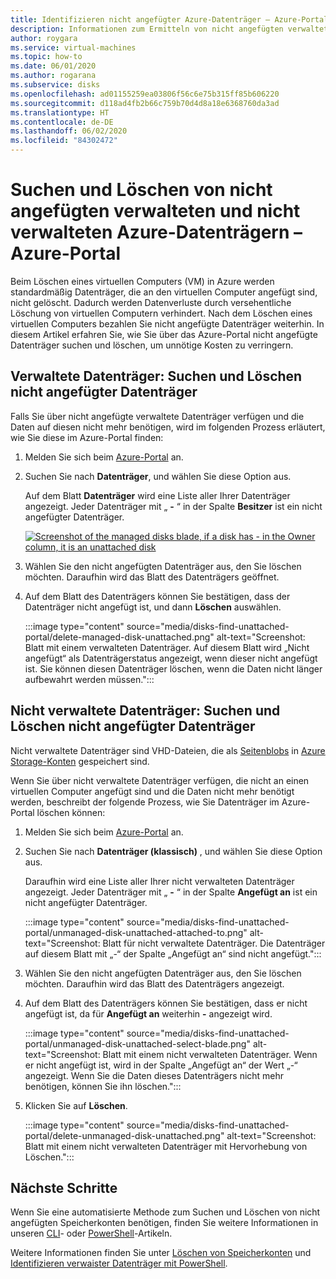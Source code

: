 ```yaml
---
title: Identifizieren nicht angefügter Azure-Datenträger – Azure-Portal
description: Informationen zum Ermitteln von nicht angefügten verwalteten und nicht verwalteten Azure-Datenträgern (VHDs/Seitenblobs) im Azure-Portal.
author: roygara
ms.service: virtual-machines
ms.topic: how-to
ms.date: 06/01/2020
ms.author: rogarana
ms.subservice: disks
ms.openlocfilehash: ad01155259ea03806f56c6e75b315ff85b606220
ms.sourcegitcommit: d118ad4fb2b66c759b70d4d8a18e6368760da3ad
ms.translationtype: HT
ms.contentlocale: de-DE
ms.lasthandoff: 06/02/2020
ms.locfileid: "84302472"
---
```

# <a name="find-and-delete-unattached-azure-managed-and-unmanaged-disks---azure-portal"></a>Suchen und Löschen von nicht angefügten verwalteten und nicht verwalteten Azure-Datenträgern – Azure-Portal

Beim Löschen eines virtuellen Computers (VM) in Azure werden standardmäßig Datenträger, die an den virtuellen Computer angefügt sind, nicht gelöscht. Dadurch werden Datenverluste durch versehentliche Löschung von virtuellen Computern verhindert. Nach dem Löschen eines virtuellen Computers bezahlen Sie nicht angefügte Datenträger weiterhin. In diesem Artikel erfahren Sie, wie Sie über das Azure-Portal nicht angefügte Datenträger suchen und löschen, um unnötige Kosten zu verringern.

## <a name="managed-disks-find-and-delete-unattached-disks"></a>Verwaltete Datenträger: Suchen und Löschen nicht angefügter Datenträger

Falls Sie über nicht angefügte verwaltete Datenträger verfügen und die Daten auf diesen nicht mehr benötigen, wird im folgenden Prozess erläutert, wie Sie diese im Azure-Portal finden:

1. Melden Sie sich beim [Azure-Portal](https://portal.azure.com/) an.
1. Suchen Sie nach **Datenträger**, und wählen Sie diese Option aus.

    Auf dem Blatt **Datenträger** wird eine Liste aller Ihrer Datenträger angezeigt. Jeder Datenträger mit „ **-** “ in der Spalte **Besitzer** ist ein nicht angefügter Datenträger.

    [![](media/disks-find-unattached-portal/managed-disk-unattached-owner.png "Screenshot of the managed disks blade, if a disk has - in the Owner column, it is an unattached disk")](media/disks-find-unattached-portal/managed-disk-owner-unattached.png#lightbox)

1. Wählen Sie den nicht angefügten Datenträger aus, den Sie löschen möchten. Daraufhin wird das Blatt des Datenträgers geöffnet.
1. Auf dem Blatt des Datenträgers können Sie bestätigen, dass der Datenträger nicht angefügt ist, und dann **Löschen** auswählen.

    :::image type="content" source="media/disks-find-unattached-portal/delete-managed-disk-unattached.png" alt-text="Screenshot: Blatt mit einem verwalteten Datenträger. Auf diesem Blatt wird „Nicht angefügt“ als Datenträgerstatus angezeigt, wenn dieser nicht angefügt ist. Sie können diesen Datenträger löschen, wenn die Daten nicht länger aufbewahrt werden müssen.":::

## <a name="unmanaged-disks-find-and-delete-unattached-disks"></a>Nicht verwaltete Datenträger: Suchen und Löschen nicht angefügter Datenträger

Nicht verwaltete Datenträger sind VHD-Dateien, die als [Seitenblobs](/rest/api/storageservices/understanding-block-blobs--append-blobs--and-page-blobs#about-page-blobs) in [Azure Storage-Konten](../storage/common/storage-account-overview.md) gespeichert sind.

Wenn Sie über nicht verwaltete Datenträger verfügen, die nicht an einen virtuellen Computer angefügt sind und die Daten nicht mehr benötigt werden, beschreibt der folgende Prozess, wie Sie Datenträger im Azure-Portal löschen können:

1. Melden Sie sich beim [Azure-Portal](https://portal.azure.com/) an.
1. Suchen Sie nach **Datenträger (klassisch)** , und wählen Sie diese Option aus.

    Daraufhin wird eine Liste aller Ihrer nicht verwalteten Datenträger angezeigt. Jeder Datenträger mit „ **-** “ in der Spalte **Angefügt an** ist ein nicht angefügter Datenträger.

    :::image type="content" source="media/disks-find-unattached-portal/unmanaged-disk-unattached-attached-to.png" alt-text="Screenshot: Blatt für nicht verwaltete Datenträger. Die Datenträger auf diesem Blatt mit „-“ der Spalte „Angefügt an“ sind nicht angefügt.":::

1. Wählen Sie den nicht angefügten Datenträger aus, den Sie löschen möchten. Daraufhin wird das Blatt des Datenträgers angezeigt.

1. Auf dem Blatt des Datenträgers können Sie bestätigen, dass er nicht angefügt ist, da für **Angefügt an** weiterhin **-** angezeigt wird.

    :::image type="content" source="media/disks-find-unattached-portal/unmanaged-disk-unattached-select-blade.png" alt-text="Screenshot: Blatt mit einem nicht verwalteten Datenträger. Wenn er nicht angefügt ist, wird in der Spalte „Angefügt an“ der Wert „-“ angezeigt. Wenn Sie die Daten dieses Datenträgers nicht mehr benötigen, können Sie ihn löschen.":::

1. Klicken Sie auf **Löschen**.

    :::image type="content" source="media/disks-find-unattached-portal/delete-unmanaged-disk-unattached.png" alt-text="Screenshot: Blatt mit einem nicht verwalteten Datenträger mit Hervorhebung von Löschen.":::

## <a name="next-steps"></a>Nächste Schritte

Wenn Sie eine automatisierte Methode zum Suchen und Löschen von nicht angefügten Speicherkonten benötigen, finden Sie weitere Informationen in unseren [CLI](linux/find-unattached-disks.md)- oder [PowerShell](windows/find-unattached-disks.md)-Artikeln.

Weitere Informationen finden Sie unter [Löschen von Speicherkonten](../storage/common/storage-account-create.md#delete-a-storage-account) und [Identifizieren verwaister Datenträger mit PowerShell](https://blogs.technet.microsoft.com/ukplatforms/2018/02/21/azure-cost-optimisation-series-identify-orphaned-disks-using-powershell/).